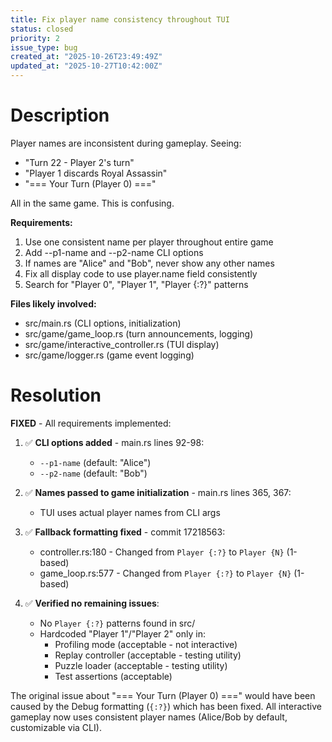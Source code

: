 ```yaml
---
title: Fix player name consistency throughout TUI
status: closed
priority: 2
issue_type: bug
created_at: "2025-10-26T23:49:49Z"
updated_at: "2025-10-27T10:42:00Z"
---
```


# Description

Player names are inconsistent during gameplay. Seeing:
- "Turn 22 - Player 2's turn"  
- "Player 1 discards Royal Assassin"
- "=== Your Turn (Player 0) ==="

All in the same game. This is confusing.

**Requirements:**
1. Use one consistent name per player throughout entire game
2. Add --p1-name and --p2-name CLI options  
3. If names are "Alice" and "Bob", never show any other names
4. Fix all display code to use player.name field consistently
5. Search for "Player 0", "Player 1", "Player {:?}" patterns

**Files likely involved:**
- src/main.rs (CLI options, initialization)
- src/game/game_loop.rs (turn announcements, logging)
- src/game/interactive_controller.rs (TUI display)
- src/game/logger.rs (game event logging)

# Resolution

**FIXED** - All requirements implemented:

1. ✅ **CLI options added** - main.rs lines 92-98:
   - `--p1-name` (default: "Alice")
   - `--p2-name` (default: "Bob")

2. ✅ **Names passed to game initialization** - main.rs lines 365, 367:
   - TUI uses actual player names from CLI args

3. ✅ **Fallback formatting fixed** - commit 17218563:
   - controller.rs:180 - Changed from `Player {:?}` to `Player {N}` (1-based)
   - game_loop.rs:577 - Changed from `Player {:?}` to `Player {N}` (1-based)

4. ✅ **Verified no remaining issues**:
   - No `Player {:?}` patterns found in src/
   - Hardcoded "Player 1"/"Player 2" only in:
     - Profiling mode (acceptable - not interactive)
     - Replay controller (acceptable - testing utility)
     - Puzzle loader (acceptable - testing utility)
     - Test assertions (acceptable)

The original issue about "=== Your Turn (Player 0) ===" would have been caused
by the Debug formatting (`{:?}`) which has been fixed. All interactive gameplay
now uses consistent player names (Alice/Bob by default, customizable via CLI).
